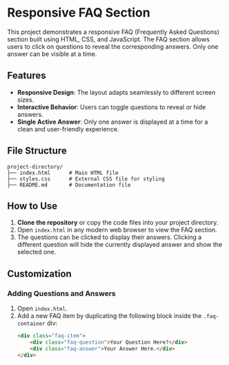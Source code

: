 # Responsive FAQ Section

This project demonstrates a responsive FAQ (Frequently Asked Questions) section built using HTML, CSS, and JavaScript. The FAQ section allows users to click on questions to reveal the corresponding answers. Only one answer can be visible at a time.

## Features
- **Responsive Design**: The layout adapts seamlessly to different screen sizes.
- **Interactive Behavior**: Users can toggle questions to reveal or hide answers.
- **Single Active Answer**: Only one answer is displayed at a time for a clean and user-friendly experience.

## File Structure
```
project-directory/
├── index.html      # Main HTML file
├── styles.css      # External CSS file for styling
├── README.md       # Documentation file
```

## How to Use
1. **Clone the repository** or copy the code files into your project directory.
2. Open `index.html` in any modern web browser to view the FAQ section.
3. The questions can be clicked to display their answers. Clicking a different question will hide the currently displayed answer and show the selected one.

## Customization
### Adding Questions and Answers
1. Open `index.html`.
2. Add a new FAQ item by duplicating the following block inside the `.faq-container` div:
   ```html
   <div class="faq-item">
       <div class="faq-question">Your Question Here?</div>
       <div class="faq-answer">Your Answer Here.</div>
   </div>
